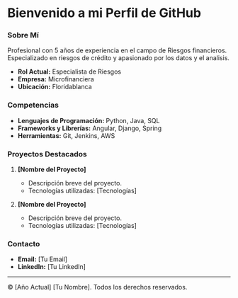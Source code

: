 # Bienvenido a mi Perfil de GitHub

### Sobre Mí

Profesional con 5 años de experiencia en el campo de Riesgos financieros. Especializado en riesgos de crédito y apasionado por los datos y el analisis.

- **Rol Actual:** Especialista de Riesgos
- **Empresa:** Microfinanciera
- **Ubicación:** Floridablanca

### Competencias

- **Lenguajes de Programación:** Python, Java, SQL
- **Frameworks y Librerías:** Angular, Django, Spring
- **Herramientas:** Git, Jenkins, AWS

### Proyectos Destacados

1. **[Nombre del Proyecto]**
   - Descripción breve del proyecto.
   - Tecnologías utilizadas: [Tecnologías]

2. **[Nombre del Proyecto]**
   - Descripción breve del proyecto.
   - Tecnologías utilizadas: [Tecnologías]

### Contacto

- **Email:** [Tu Email]
- **LinkedIn:** [Tu LinkedIn]

---
© [Año Actual] [Tu Nombre]. Todos los derechos reservados.
